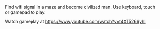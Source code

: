 Find wifi signal in a maze and become civilized man.
Use keyboard, touch or gamepad to play.

Watch gameplay at https://www.youtube.com/watch?v=t4XT5266yhI